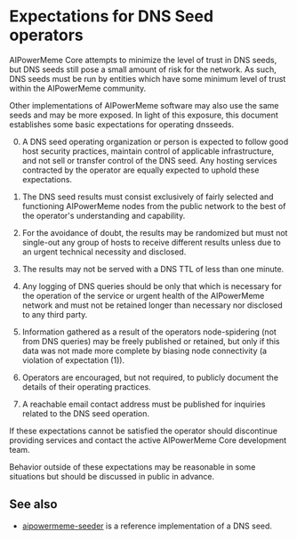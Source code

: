 Expectations for DNS Seed operators
====================================

AIPowerMeme Core attempts to minimize the level of trust in DNS seeds,
but DNS seeds still pose a small amount of risk for the network.
As such, DNS seeds must be run by entities which have some minimum
level of trust within the AIPowerMeme community.

Other implementations of AIPowerMeme software may also use the same
seeds and may be more exposed. In light of this exposure, this
document establishes some basic expectations for operating dnsseeds.

0. A DNS seed operating organization or person is expected to follow good
host security practices, maintain control of applicable infrastructure,
and not sell or transfer control of the DNS seed. Any hosting services
contracted by the operator are equally expected to uphold these expectations.

1. The DNS seed results must consist exclusively of fairly selected and
functioning AIPowerMeme nodes from the public network to the best of the
operator's understanding and capability.

2. For the avoidance of doubt, the results may be randomized but must not
single-out any group of hosts to receive different results unless due to an
urgent technical necessity and disclosed.

3. The results may not be served with a DNS TTL of less than one minute.

4. Any logging of DNS queries should be only that which is necessary
for the operation of the service or urgent health of the AIPowerMeme
network and must not be retained longer than necessary nor disclosed
to any third party.

5. Information gathered as a result of the operators node-spidering
(not from DNS queries) may be freely published or retained, but only
if this data was not made more complete by biasing node connectivity
(a violation of expectation (1)).

6. Operators are encouraged, but not required, to publicly document the
details of their operating practices.

7. A reachable email contact address must be published for inquiries
related to the DNS seed operation.

If these expectations cannot be satisfied the operator should
discontinue providing services and contact the active AIPowerMeme
Core development team.

Behavior outside of these expectations may be reasonable in some
situations but should be discussed in public in advance.

See also
----------
- [aipowermeme-seeder](https://github.com/nightlyaipowermeme/aipowermeme-seeder) is a reference implementation of a DNS seed.
